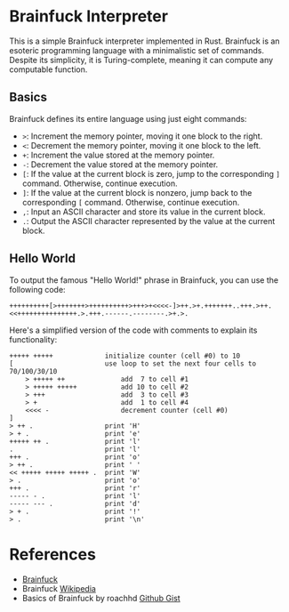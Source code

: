 # Brainfuck Interpreter

This is a simple Brainfuck interpreter implemented in Rust. Brainfuck is an esoteric programming language with a minimalistic set of commands. Despite its simplicity, it is Turing-complete, meaning it can compute any computable function.

## Basics

Brainfuck defines its entire language using just eight commands:

- `>`: Increment the memory pointer, moving it one block to the right.
- `<`: Decrement the memory pointer, moving it one block to the left.
- `+`: Increment the value stored at the memory pointer.
- `-`: Decrement the value stored at the memory pointer.
- `[`: If the value at the current block is zero, jump to the corresponding `]` command. Otherwise, continue execution.
- `]`: If the value at the current block is nonzero, jump back to the corresponding `[` command. Otherwise, continue execution.
- `,`: Input an ASCII character and store its value in the current block.
- `.`: Output the ASCII character represented by the value at the current block.


## Hello World

To output the famous "Hello World!" phrase in Brainfuck, you can use the following code:
```brainfuck
++++++++++[>+++++++>++++++++++>+++>+<<<<-]>++.>+.+++++++..+++.>++.<<+++++++++++++++.>.+++.------.--------.>+.>.
```

Here's a simplified version of the code with comments to explain its functionality:
```brainfuck
+++++ +++++             initialize counter (cell #0) to 10
[                       use loop to set the next four cells to 70/100/30/10
    > +++++ ++              add  7 to cell #1
    > +++++ +++++           add 10 to cell #2 
    > +++                   add  3 to cell #3
    > +                     add  1 to cell #4
    <<<< -                  decrement counter (cell #0)
]                   
> ++ .                  print 'H'
> + .                   print 'e'
+++++ ++ .              print 'l'
.                       print 'l'
+++ .                   print 'o'
> ++ .                  print ' '
<< +++++ +++++ +++++ .  print 'W'
> .                     print 'o'
+++ .                   print 'r'
----- - .               print 'l'
----- --- .             print 'd'
> + .                   print '!'
> .                     print '\n'
```

# References
- [Brainfuck](http://brainfuck.org/)
- Brainfuck [Wikipedia](https://en.wikipedia.org/wiki/Brainfuck)
- Basics of Brainfuck by roachhd [Github Gist](https://gist.github.com/roachhd/dce54bec8ba55fb17d3a)
